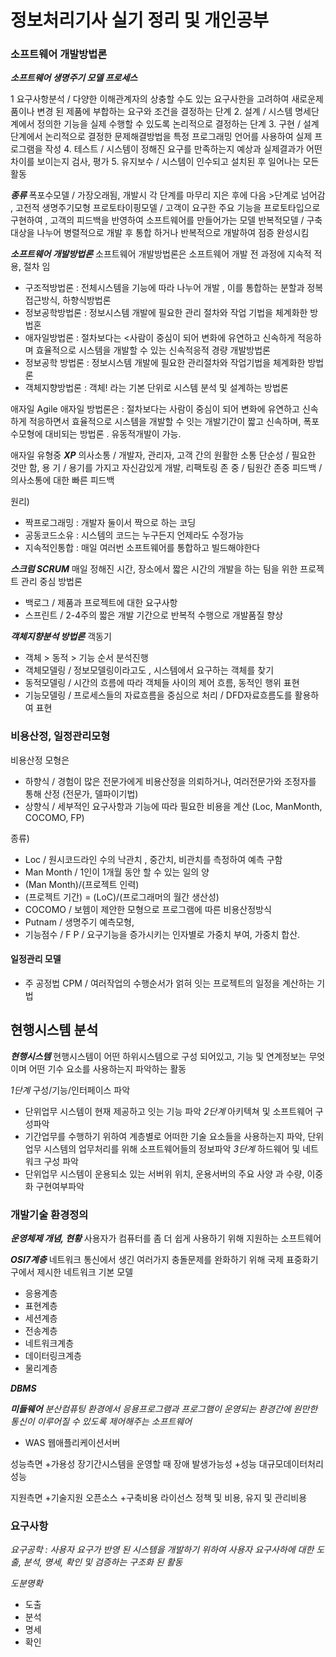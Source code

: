 # 정보처리기사 실기 정리 및 개인공부

### 소프트웨어 개발방법론

***소프트웨어 생명주기 모델 프로세스***

1 요구사항분석 / 다양한 이해관계자의 상충할 수도 있는 요구사한을 고려하여 새로운제품이나 
                변경 된 제품에 부합하는 요구와 조건을 결정하는 단계
2. 설계 / 시스템 명세단계에서 정의한 기능을 실제 수행할 수 있도록 논리적으로 결정하는 단계
3. 구현 / 설계단계에서 논리적으로 결정한 문제해결방법을 특정 프로그래밍 언어를 사용하여 실제 프로그램을 작성
4. 테스트 / 시스템이 정해진 요구를 만족하는지 예상과 실제결과가 어떤 차이를 보이는지 검사, 평가
5. 유지보수 / 시스템이 인수되고 설치된 후 일어나는 모든 활동

***종류***
폭포수모델 / 가장오래됨, 개발시 각 단계를 마무리 지은 후에 다음 >단계로 넘어감 , 고전적 생명주기모형
프로토타이핑모델 / 고객이 요구한 주요 기능을 프로토타입으로 구현하여 , 고객의 피드백을 반영하여 소프트웨어를 만들어가는 모델
반복적모델 / 구축대상을 나누어 병렬적으로 개발 후 통합 하거나 반복적으로 개발하여 점증 완성시킴


***소프트웨어 개발방법론***
소프트웨어 개발방법론은 소프트웨어 개발 전 과정에 지속적 적용, 절차 임

- 구조적방법론 : 전체시스템을 기능에 따라 나누어 개발 , 이를 통합하는 분할과 정복 접근방식, 하향식방법론
- 정보공학방법론 : 정보시스템 개발에 필요한 관리 절차와 작업 기법을 체계화한 방법혼
- 애자일방법론 : 절차보다는 <사람이 중심이 되어 변화에 유연하고 신속하게 적응하며 효율적으로 시스템을 개발할 수 있는 신속적응적 경량 개발방법론
- 정보공학 방법론 : 정보시스템 개발에 필요한 관리절차와 작업기법을 체계화한 방법론
- 객체지향방법론 : 객체! 라는 기본 단위로 시스템 분석 및 설계하는 방법론

애자일 Agile
애자일 방법론은  : 절차보다는 사람이 중심이 되어 변화에 유연하고 신속하게 적응하면서 효율적으로 시스템을 개발할 수 잇는 
 개발기간이 짧고 신속하며, 폭포수모형에 대비되는 방법론 . 유동적개발이 가능.

애자일 유형중
***XP***
 의사소통 / 개발자, 관리자, 고객 간의 원활한 소통
 단순성 / 필요한 것만 함, 
 용 기 / 용기를 가지고 자신감있게 개발, 리팩토링
 존 중 / 팀원간 존중
 피드백 / 의사소통에 대한 빠른 피드백
 
 원리)
- 짝프로그래밍 : 개발자 둘이서 짝으로 하는 코딩
- 공동코드소유 : 시스템의 코드는 누구든지 언제라도 수정가능
- 지속적인통합 : 매일 여러번 소프트웨어를 통합하고 빌드해야한다
 
***스크럼  SCRUM***
매일 정해진 시간, 장소에서 짧은 시간의 개발을 하는 팀을 위한 프로젝트 관리 중심 방법론
 
- 백로그 / 제품과 프로젝트에 대한 요구사항
- 스프린트 / 2-4주의 짧은 개발 기간으로 반복적 수행으로 개발품질 향상
 
 ***객체지향분석 방법론***
 객동기
- 객체 > 동적 > 기능 순서 분석진행
- 객체모델링 / 정보모델링이라고도 , 시스템에서 요구하는 객체를 찾기
- 동적모델링 / 시간의 흐름에 따라 객체들 사이의 제어 흐름, 동적인 행위 표현
- 기능모델링 / 프로세스들의 자료흐름을 중심으로 처리 / DFD자료흐름도를 활용하여 표현
 
 
 ### 비용산정, 일정관리모형
 
 비용산정 모형은 
 + 하향식 / 경험이 많은 전문가에게 비용산정을 의뢰하거나, 여러전문가와 조정자를 통해 산정 (전문가, 델파이기법)
 + 상향식 / 세부적인 요구사항과 기능에 따라 필요한 비용을 계산 (Loc, ManMonth, COCOMO, FP)
 
 종류)
 + Loc / 원시코드라인 수의 낙관치 , 중간치, 비관치를 측정하여 예측 구함
 + Man Month / 1인이 1개월 동안 할 수 있는 일의 양
 +    (Man Month)/(프로젝트 인력)
 +    (프로젝트 기간) = (LoC)/(프로그래머의 월간 생산성)
 + COCOMO / 보헴이 제안한 모형으로 프로그램에 따른 비용산정방식
 + Putnam / 생명주기 예측모형,
 + 기능점수 / F P / 요구기능을 증가시키는 인자별로 가중치 부여, 가중치 합산.

#### 일정관리 모델
+ 주 공정법 CPM / 여러작업의 수행순서가 얽혀 잇는 프로젝트의 일정을 계산하는 기법


## 현행시스템 분석

***현행시스템***
현행시스템이 어떤 하위시스템으로 구성 되어있고, 기능 및 연계정보는 무엇이며 어떤 기수 요소를 사용하는지 파악하는 활동

_1단계_ 구성/기능/인터페이스 파악
+ 단위업무 시스템이 현재 제공하고 잇는 기능 파악
_2단계_ 아키텍쳐 및 소프트웨어 구성파악
+ 기간업무를 수행하기 위하여 계층별로 어떠한 기술 요소들을 사용하는지 파악, 단위업무 시스템의 업무처리를 위해 소프트웨어들의 정보파악
_3단계_ 하드웨어 및 네트워크 구성 파악
+ 단위업무 시스템이 운용되소 있는 서버위 위치, 운용서버의 주요 사양 과 수량, 이중화 구현여부파악


### 개발기술 환경정의

***운영체제 개념, 현황***
사용자가 컴퓨터를 좀 더 쉽게 사용하기 위해 지원하는 소프트웨어

***OSI7계층***
네트워크 통신에서 생긴 여러가지 충돌문제를 완화하기 위해 국제 표중화기구에서 제시한 네트워크 기본 모델

+ 응용계층
+ 표현계층
+ 세션계층
+ 전송계층
+ 네트워크계층
+ 데이터링크계층
+ 물리계층


***DBMS***


***미들웨어***
_분산컴퓨팅 환경에서 응용프로그램과 프로그햄이 운영되는 환경간에 원만한 통신이 이루어질 수 있도록 제어해주는 소프트웨어_
+ WAS 웹애플리케이션서버 

성능측면
+가용성 장기간시스템을 운영할 때 장애 발생가능성
+성능   대규모데이터처리성능

지원측면
+기술지원  오픈소스
+구축비용  라이선스 정책 및 비용, 유지 및 관리비용



### 요구사항

_요구공학 : 사용자 요구가 반영 된 시스템을 개발하기 위하여 사용자 요구사하에 대한 도출, 분석, 명세, 확인 및 검증하는 구조화 된 활동_

_도분명확_
+ 도출
+ 분석
+ 명세 
+ 확인








